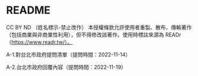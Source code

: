 # README
CC BY ND （姓名標示-禁止改作） 本授權條款允許使用者重製、散布、傳輸著作（包括商業與非商業性利用），但不得修改該著作。使用時標註來源為 READr（https://www.readr.tw/）。

A-1.對台北市政府提問清單（提問時間：2022-11-14）

A-2.台北市政府回覆內容（提問時間：2022-11-19）
